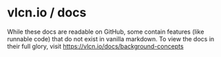 # vlcn.io / docs

While these docs are readable on GitHub, some contain features (like runnable code) that do not exist in vanilla markdown. To view the docs in their full glory, visit https://vlcn.io/docs/background-concepts